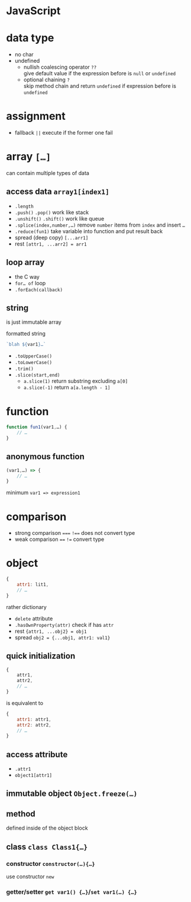 # JavaScript

# data type

- no char
- undefined
    - nullish coalescing operator `??`\
        give default value if the expression before is `null` or `undefined`
    - optional chaining `?`\
        skip method chain and return `undefined` if expression before is `undefined`

# assignment

- fallback `||` execute if the former one fail

# array `[…]`

can contain multiple types of data

## access data `array1[index1]`

- `.length`
- `.push()` `.pop()` work like stack
- `.unshift()` `.shift()` work like queue
- `.splice(index,number,…)` remove `number` items from `index` and insert `…`
- `.reduce(fun1)` take variable into function and put result back
- spread (deep copy) `[...arr1]`
- rest `[attr1, ...arr2] = arr1`

## loop array

- the C way
- `for… of` loop
- `.forEach(callback)`

## string

is just immutable array

formatted string

```javascript
`blah ${var1}…`
```

- `.toUpperCase()`
- `.toLowerCase()`
- `.trim()`
- `.slice(start,end)`
    - `a.slice(1)` return substring excluding `a[0]`
    - `a.slice(-1)` return `a[a.length - 1]`

# function

```javascript
function fun1(var1,…) {
    // …
}
```

## anonymous function

```javascript
(var1,…) => {
    // …
}
```

minimum `var1 => expression1`

# comparison

- strong comparison `===` `!==` does not convert type
- weak comparison `==` `!=` convert type

# object

```javascript
{
    attr1: lit1,
    // …
}
```

rather dictionary

- `delete` attribute
- `.hasOwnProperty(attr)` check if has `attr`
- rest `{attr1, ...obj2} = obj1`
- spread `obj2 = {...obj1, attr1: val1}`

## quick initialization

```javascript
{
    attr1,
    attr2,
    // …
}
```

is equivalent to

```javascript
{
    attr1: attr1,
    attr2: attr2,
    // …
}
```

## access attribute

- `.attr1`
- `object1[attr1]`

## immutable object `Object.freeze(…)`

## method

defined inside of the object block

## class `class Class1{…}`

### constructor `constructor(…){…}`

use constructor `new`

### getter/setter `get var1() {…}`/`set var1(…) {…}`
